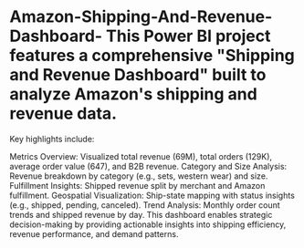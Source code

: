 # Amazon-Shipping-And-Revenue-Dashboard-  This Power BI project features a comprehensive "Shipping and Revenue Dashboard" built to analyze Amazon's shipping and revenue data.
Key highlights include:
 
Metrics Overview: Visualized total revenue (69M), total orders (129K), average order value (647), and B2B revenue.
Category and Size Analysis: Revenue breakdown by category (e.g., sets, western wear) and size.
Fulfillment Insights: Shipped revenue split by merchant and Amazon fulfillment.
Geospatial Visualization: Ship-state mapping with status insights (e.g., shipped, pending, canceled).
Trend Analysis: Monthly order count trends and shipped revenue by day.
This dashboard enables strategic decision-making by providing actionable insights into shipping efficiency, revenue performance, and demand patterns.
